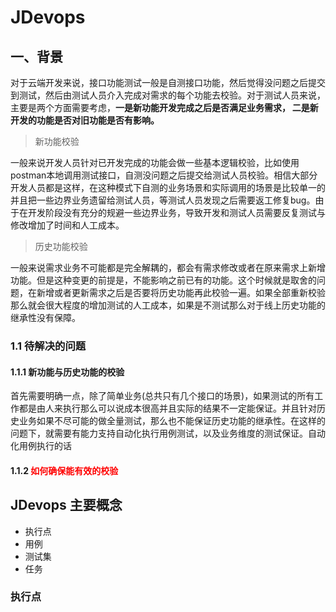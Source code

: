 # JDevops
## 一、背景
对于云端开发来说，接口功能测试一般是自测接口功能，然后觉得没问题之后提交到测试，然后由测试人员介入完成对需求的每个功能去校验。对于测试人员来说，主要是两个方面需要考虑，<span style="font-weight:900">一是新功能开发完成之后是否满足业务需求， 二是新开发的功能是否对旧功能是否有影响。</span>
<br/>
> 新功能校验

一般来说开发人员针对已开发完成的功能会做一些基本逻辑校验，比如使用postman本地调用测试接口，自测没问题之后提交给测试人员校验。相信大部分开发人员都是这样，在这种模式下自测的业务场景和实际调用的场景是比较单一的并且把一些边界业务遗留给测试人员，等测试人员发现之后需要返工修复bug。由于在开发阶段没有充分的规避一些边界业务，导致开发和测试人员需要反复测试与修改增加了时间和人工成本。

> 历史功能校验

一般来说需求业务不可能都是完全解耦的，都会有需求修改或者在原来需求上新增功能。但是这种变更的前提是，不能影响之前已有的功能。这个时候就是取舍的问题，在新增或者更新需求之后是否要将历史功能再此校验一遍。如果全部重新校验那么就会很大程度的增加测试的人工成本，如果是不测试那么对于线上历史功能的继承性没有保障。

### 1.1 待解决的问题
#### 1.1.1 新功能与历史功能的校验
首先需要明确一点，除了简单业务(总共只有几个接口的场景)，如果测试的所有工作都是由人来执行那么可以说成本很高并且实际的结果不一定能保证。并且针对历史业务如果不尽可能的做全量测试，那么也不能保证历史功能的继承性。在这样的问题下，就需要有能力支持自动化执行用例测试，以及业务维度的测试保证。自动化用例执行的话
#### 1.1.2 <span style="color:red">如何确保能有效的校验</span>

## JDevops 主要概念
- 执行点
- 用例
- 测试集
- 任务

### 执行点
